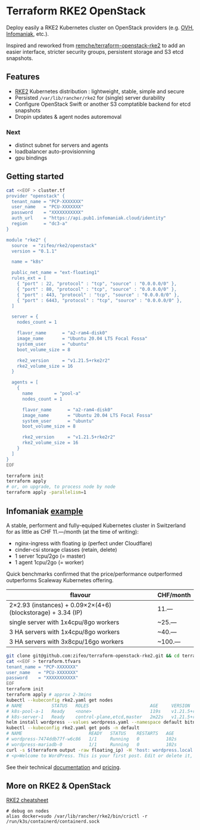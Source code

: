 # Terraform RKE2 OpenStack

Deploy easily a RKE2 Kubernetes cluster on OpenStack providers (e.g. [OVH](https://www.ovhcloud.com/fr/public-cloud/), [Infomaniak](https://www.infomaniak.com/fr/hebergement/public-cloud), etc.).

Inspired and reworked from [remche/terraform-openstack-rke2](https://github.com/remche/terraform-openstack-rke2) to add an easier interface, stricter security groups, persistent storage and S3 etcd snapshots.

## Features

- [RKE2](https://docs.rke2.io) Kubernetes distribution : lightweight, stable, simple and secure
- Persisted `/var/lib/rancher/rke2` for (single) server durability
- Configure OpenStack Swift or another S3 comptatible backend for etcd snapshots
- Dropin updates & agent nodes autoremoval

### Next

- distinct subnet for servers and agents
- loadbalancer auto-provisionning
- gpu bindings

## Getting started

```bash
cat <<EOF > cluster.tf
provider "openstack" {
  tenant_name = "PCP-XXXXXXX"
  user_name   = "PCU-XXXXXXX"
  password    = "XXXXXXXXXXX"
  auth_url    = "https://api.pub1.infomaniak.cloud/identity"
  region      = "dc3-a"
}

module "rke2" {
  source  = "zifeo/rke2/openstack"
  version = "0.1.1"

  name = "k8s"

  public_net_name = "ext-floating1"
  rules_ext = [
    { "port" : 22, "protocol" : "tcp", "source" : "0.0.0.0/0" },
    { "port" : 80, "protocol" : "tcp", "source" : "0.0.0.0/0" },
    { "port" : 443, "protocol" : "tcp", "source" : "0.0.0.0/0" },
    { "port" : 6443, "protocol" : "tcp", "source" : "0.0.0.0/0" },
  ]

  server = {
    nodes_count = 1

    flavor_name      = "a2-ram4-disk0"
    image_name       = "Ubuntu 20.04 LTS Focal Fossa"
    system_user      = "ubuntu"
    boot_volume_size = 8

    rke2_version     = "v1.21.5+rke2r2"
    rke2_volume_size = 16
  }

  agents = [
    {
      name        = "pool-a"
      nodes_count = 1

      flavor_name      = "a2-ram4-disk0"
      image_name       = "Ubuntu 20.04 LTS Focal Fossa"
      system_user      = "ubuntu"
      boot_volume_size = 8

      rke2_version     = "v1.21.5+rke2r2"
      rke2_volume_size = 16
    }
  ]
}
EOF
```

```bash
terraform init
terraform apply
# or, on upgrade, to process node by node
terraform apply -parallelism=1
```

## Infomaniak [example](./example/infomaniak.tf)

A stable, performent and fully-equiped Kubernetes cluster in Switzerland for as little as CHF 11.—/month (at the time of writing):
- nginx-ingress with floating ip (perfect under Cloudflare)
- cinder-csi storage classes (retain, delete)
- 1 server 1cpu/2go (= master)
- 1 agent 1cpu/2go (= worker)

Quick benchmarks confirmed that the price/performance outperformed outperforms Scaleway Kubernetes offering.

| flavour                                                      | CHF/month |
|--------------------------------------------------------------|-----------|
| 2×2.93 (instances) + 0.09×2×(4+6) (blockstorage) + 3.34 (IP) | 11.—      |
| single server with 1x4cpu/8go workers                        | ~25.—     |
| 3 HA servers with 1x4cpu/8go workers                         | ~40.—     |
| 3 HA servers with 3x8cpu/16go workers                        | ~100.—    |

```bash
git clone git@github.com:zifeo/terraform-openstack-rke2.git && cd terraform-openstack-rke2/example
cat <<EOF > terraform.tfvars
tenant_name = "PCP-XXXXXXX"
user_name   = "PCU-XXXXXXX"
password    = "XXXXXXXXXXX"
EOF
terraform init
terraform apply # approx 2-3mins
kubectl --kubeconfig rke2.yaml get nodes
# NAME           STATUS   ROLES                       AGE     VERSION
# k8s-pool-a-1   Ready    <none>                      119s    v1.21.5+rke2r2
# k8s-server-1   Ready    control-plane,etcd,master   2m22s   v1.21.5+rke2r2
helm install wordpress --values wordpress.yaml --namespace default bitnami/wordpress
kubectl --kubeconfig rke2.yaml get pods -n default
# NAME                         READY   STATUS    RESTARTS   AGE
# wordpress-7474ddb77f-w6c86   1/1     Running   0          102s
# wordpress-mariadb-0          1/1     Running   0          102s
curl -s $(terraform output -raw floating_ip) -H 'host: wordpress.local' | grep Welcome
# <p>Welcome to WordPress. This is your first post. Edit or delete it, then start writing!</p>
```

See their technical [documentation](https://docs.infomaniak.cloud) and [pricing](https://www.infomaniak.com/fr/hebergement/public-cloud/tarifs).

## More on RKE2 & OpenStack

[RKE2 cheatsheet](https://gist.github.com/superseb/3b78f47989e0dbc1295486c186e944bf)

```
# debug on nodes
alias docker=sudo /var/lib/rancher/rke2/bin/crictl -r /run/k3s/containerd/containerd.sock
```

